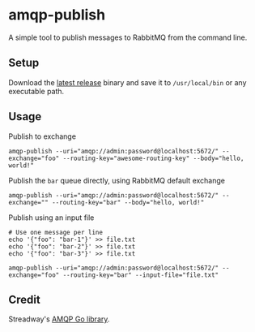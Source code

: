 # amqp-publish

A simple tool to publish messages to RabbitMQ from the command line.

## Setup

Download the [latest release](https://github.com/selency/amqp-publish/releases) binary and save it to `/usr/local/bin` or any executable path.

## Usage

Publish to exchange

```SHELL
amqp-publish --uri="amqp://admin:password@localhost:5672/" --exchange="foo" --routing-key="awesome-routing-key" --body="hello, world!"
```

Publish the `bar` queue directly, using RabbitMQ default exchange

```SHELL
amqp-publish --uri="amqp://admin:password@localhost:5672/" --exchange="" --routing-key="bar" --body="hello, world!"
```

Publish using an input file

```SHELL
# Use one message per line
echo '{"foo": "bar-1"}' >> file.txt
echo '{"foo": "bar-2"}' >> file.txt
echo '{"foo": "bar-3"}' >> file.txt

amqp-publish --uri="amqp://admin:password@localhost:5672/" --exchange="foo" --routing-key="bar" --input-file="file.txt"
```

## Credit

Streadway's [AMQP Go library](https://github.com/streadway/amqp).
